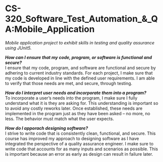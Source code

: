 # CS-320_Software_Test_Automation_&_QA:Mobile_Application
<em>Mobile application project to exhibit skills in testing and quality assurance using JUnit5.</em>

<em><strong>How can I ensure that my code, program, or software is functional and secure?</strong></em><br>
	I ensure that my code, program, and software are functional and secure by adhering to current industry standards. For each project, I make sure that my code is developed in line with the defined user requirements. I am able to verify that those needs are met, and secure, through testing.

<em><strong>How do I interpret user needs and incorporate them into a program?</strong></em><br>
	To incorporate a user’s needs into the program, I make sure I fully understand what it is they are asking for. This understanding is important so to avoid any costly reworks later. Once established, these needs are implemented in the program just as they have been asked – no more, no less. The behavior must match what the user expects.
  
<em><strong>How do I apporach designing software?</strong></em><br>
	 I strive to write code that is consistently clean, functional, and secure. This course has improved my approach to designing software as I have integrated the perspective of a quality assurance engineer. I make sure to write code that accounts for as many inputs and scenarios as possible. This is important because an error as early as design can result in failure later. 
